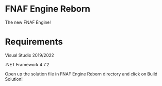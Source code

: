 # FNAF Engine Reborn
The new FNAF Engine!

# Requirements
Visual Studio 2019/2022

.NET Framework 4.7.2

Open up the solution file in FNAF Engine Reborn directory and click on Build Solution!
